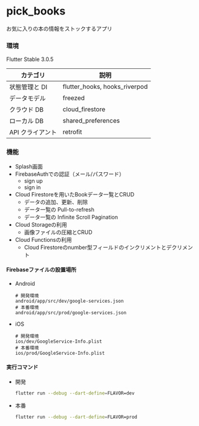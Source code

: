 # pick_books

お気に入りの本の情報をストックするアプリ

### 環境
Flutter Stable 3.0.5

| カテゴリ         | 説明                          |
| ---------------- | ----------------------------- |
| 状態管理と DI    | flutter_hooks, hooks_riverpod |
| データモデル     | freezed                       |
| クラウド DB      | cloud_firestore               |
| ローカル DB      | shared_preferences            |
| API クライアント | retrofit                      |

### 機能

- Splash画面
- FirebaseAuthでの認証（メール/パスワード）
  - sign up
  - sign in
- Cloud Firestoreを用いたBookデータ一覧とCRUD
  - データの追加、更新、削除
  - データ一覧の Pull-to-refresh
  - データ一覧の Infinite Scroll Pagination
- Cloud Storageの利用
  - 画像ファイルの圧縮とCRUD
- Cloud Functionsの利用
  - Cloud Firestoreのnumber型フィールドのインクリメントとデクリメント

#### Firebaseファイルの設置場所

- Android

  ```
  # 開発環境
  android/app/src/dev/google-services.json
  # 本番環境
  android/app/src/prod/google-services.json
  ```

- iOS

  ```
  # 開発環境
  ios/dev/GoogleService-Info.plist
  # 本番環境
  ios/prod/GoogleService-Info.plist
  ```

#### 実行コマンド

- 開発

  ```sh
  flutter run --debug --dart-define=FLAVOR=dev
  ```

- 本番

  ```sh
  flutter run --debug --dart-define=FLAVOR=prod
  ```